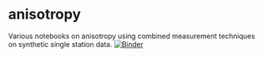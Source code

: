 # anisotropy
Various notebooks on anisotropy using combined measurement techniques on synthetic single station data.
[![Binder](https://mybinder.org/badge_logo.svg)](https://mybinder.org/v2/gh/sebnoe/anisotropy/master)
